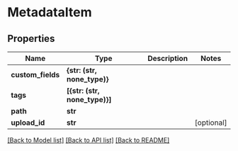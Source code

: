 # MetadataItem


## Properties

Name | Type | Description | Notes
------------ | ------------- | ------------- | -------------
**custom_fields** | **{str: (str, none_type)}** |  | 
**tags** | **[{str: (str, none_type)}]** |  | 
**path** | **str** |  | 
**upload_id** | **str** |  | [optional] 

[[Back to Model list]](../#documentation-for-models) [[Back to API list]](../#documentation-for-api-endpoints) [[Back to README]](../)


